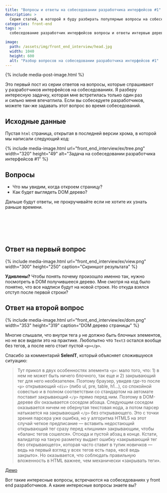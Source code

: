 ```yaml
---
title: "Вопросы и ответы на собеседовании разработчика интерфейсов #1"
description: >
  Серия статей, в которой я буду разбирать популярные вопросы на собеседовании разработчиков интерфейсов и front end разработчиков, связанные с JavaScript и версткой.
categories: front-end
tags: >
  собеседование разработчик интерфейсов вопросы и ответы интервью дерево DOM

image:
  path: /assets/img/front_end_interview/head.jpg
  width: 1040
  height: 600
  alt: "Разбор вопросов на собеседовании разработчика интерфейсов #1"
---
```


{% include media-post-image.html %}

Это первый пост из серии ответов на вопросы, которые спрашивают у разработчиков интерфейсов на собеседованиях. Я разберу интересную задачку, которая мне встретилась только один раз и сильно меня впечатлила. Если вы собеседуете разработчиков, можете так-же задавать этот вопрос во время собеседований.

## Исходные данные

Пустая `html` страница, открытая в последней версии хрома, в которой мы написали следующий код:

{%
	include media-image.html
	url="front_end_interview/ex/tree.png"
	width="320"
	height="49"
	alt="Задача на собеседовании разработчика интерфейсов #1"
%}

## Вопросы

- Что мы увидим, когда откроем страницу?
- Как будет выглядеть DOM дерево?

Дальше будут ответы, не прокручивайте если не хотите их узнать раньше времени.
<br><br><br>
<br><br><br>

## Ответ на первый вопрос

{%
	include media-image.html
	url="front_end_interview/ex/view.png"
	width="300"
	height="250"
	caption="Скриншот результата"
%}

**Удивлены?**
Чтобы понять почему произошло именно так, нужно посмотреть в DOM получившееся дерево. Мне смотря на код было понятно, что все надписи будут на новой строке. Но откуда взялся отступ после первой строки?

## Ответ на второй вопрос

{%
	include media-image.html
	url="front_end_interview/ex/dom.png"
	width="353"
	height="319"
	caption="DOM дерево страницы"
%}

Многие слышали, что внутри тега `p` не должно быть блочных элементов, но не все видели это на практике. Любопытно что `Text3` остался вообще без тегов, а после него стоит пустой `<p></p>`.

Спасибо за комментарий **SelenIT**, который объясняет сложившуюся ситуацию:

> Тут прикол в двух особенностях элемента `<p>`: мало того, что: 1) в нем не может быть ничего блочного, так еще и 2) закрывающий тег для него необязателен. Поэтому браузер, увидев где-то после `<p>` открывающий `<div>` (либо ul, pre, table, h1...), со спокойной совестью и в полном соответствии со стандартом на автомате поставит закрывающий `</p>` прямо перед ним. Поэтому в DOM-дереве div оказывается соседом абзаца. Следующим соседом оказывается ничем не обернутая текстовая нода, а потом парсер натыкается на закрывающий `</p>` без открывающего. Это с точки зрения парсера уже ошибка, но у алгоритма HTML5 на этот случай четкое предписание — вставить недостающий открывающий тег сразу перед «лишним» закрывающим, чтобы «баланс тегов сошелся». Отсюда и пустой абзац в конце.
> Кстати, валидатор на такую разметку выдает ошибку «закрывающий тег без открывающего», которая часто ставит в тупик новичков — ведь на первый взгляд у всех тегов есть пара, «всё ведь закрыто». Но оказывается, что соблюдать правильную вложенность в HTML важнее, чем механически «закрывать теги».

[Демо](https://codepen.io/ymatuhin/pen/MoLWzo?editors=1100#0)

Вот такие интересные вопросы, встречаются на собеседованиях у front end разработчиков. А какие интересные вопросы знаете вы?
